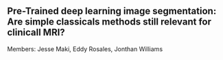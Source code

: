 ## Pre-Trained deep learning image segmentation: Are simple classicals methods still relevant for clinicall MRI?
Members: Jesse Maki, Eddy Rosales, Jonthan Williams


